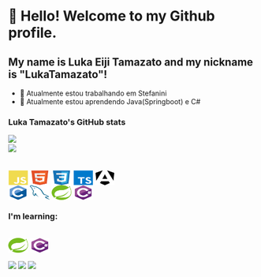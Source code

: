 # 👋 Hello! Welcome to my Github profile.
## My name is Luka Eiji Tamazato and my nickname is "LukaTamazato"!
- 🔭 Atualmente estou trabalhando em Stefanini
- 🌱 Atualmente estou aprendendo Java(Springboot) e C#

<div>
  <h3 style: bold;>Luka Tamazato's GitHub stats</h3>
  <img loading="lazy" height="200em" src="https://github-readme-stats.vercel.app/api?username=LukaTamazato&show_icons=true&theme=vision-friendly-dark"><br>
<img loading="lazy" height="200em" src="https://github-readme-stats.vercel.app/api/top-langs/?username=LukaTamazato&layout=compact&langs_count=7&theme=vision-friendly-dark"/>
</div>
<br>
<div style="display: inline_block"><br>
  <img align="center" alt="Luka-Js" height="30" width="40" src="https://raw.githubusercontent.com/devicons/devicon/master/icons/javascript/javascript-plain.svg">
  <img align="center" alt="Luka-HTML" height="30" width="40" src="https://raw.githubusercontent.com/devicons/devicon/master/icons/html5/html5-original.svg">
  <img align="center" alt="Luka-CSS" height="30" width="40" src="https://raw.githubusercontent.com/devicons/devicon/master/icons/css3/css3-original.svg">
  <img align="center" alt="Luka-Ts" height="30" width="40" src="https://raw.githubusercontent.com/devicons/devicon/master/icons/typescript/typescript-plain.svg">
  <img align="center" alt="Luka-Angular" height="30" width="40" src="https://raw.githubusercontent.com/devicons/devicon/master/icons/angular/angular-plain.svg">
  <br>
  <img align="center" alt="Luka-C" height="30" width="40" src="https://raw.githubusercontent.com/devicons/devicon/master/icons/c/c-original.svg">
  <img align="center" alt="Luka-Mysql" height="30" width="40" src="https://raw.githubusercontent.com/devicons/devicon/master/icons/mysql/mysql-original.svg">
  <img align="center" alt="Luka-Spring" height="30" width="40" src="https://raw.githubusercontent.com/devicons/devicon/master/icons/spring/spring-original.svg">
  <img align="center" alt="Luka-C#" height="30" width="40" src="https://raw.githubusercontent.com/devicons/devicon/master/icons/csharp/csharp-original.svg">
  
</div>

### I'm learning:
<div style="display: inline_block"><br>
    <img align="center" alt="Luka-Spring" height="30" width="40" src="https://raw.githubusercontent.com/devicons/devicon/master/icons/spring/spring-original.svg">
    <img align="center" alt="Luka-C#" height="30" width="40" src="https://raw.githubusercontent.com/devicons/devicon/master/icons/csharp/csharp-original.svg">
  </div>
  <br>
  <a href="https://www.instagram.com/luka.tamazato.21/" target="_blank"><img src="https://img.shields.io/badge/-Instagram-%23E4405F?style=for-the-badge&logo=instagram&logoColor=white" target="_blank"></a>
  <a href = "mailto:lukaejitamazato@gmail.com"><img src="https://img.shields.io/badge/-Gmail-%23333?style=for-the-badge&logo=gmail&logoColor=white" target="_blank"></a>
  <a href="https://www.linkedin.com/in/luka-tamazato-436b60224/" target="_blank"><img src="https://img.shields.io/badge/-LinkedIn-%230077B5?style=for-the-badge&logo=linkedin&logoColor=white" target="_blank"></a> 
</div>
